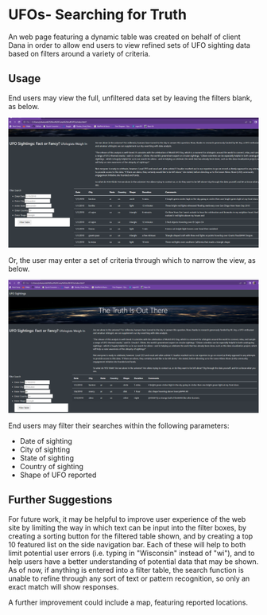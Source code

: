 # UFOs- Searching for Truth 
An web page featuring a dynamic table was created on behalf of client Dana in order to allow end users to view refined sets of UFO sighting data based on filters around a variety of criteria. 

## Usage
End users may view the full, unfiltered data set by leaving the filters blank, as below.


![Unfiltered Site](static/images/unfiltered.png)

Or, the user may enter a set of criteria through which to narrow the view, as below.

![Site with a filtered parameter](static/images/filtered.png)

End users may filter their searches within the following parameters:
- Date of sighting
- City of sighting
- State of sighting
- Country of sighting
- Shape of UFO reported

## Further Suggestions
For future work, it may be helpful to improve user experience of the web site by limiting the way in which text can be input into the filter boxes, by creating a sorting button for the filtered table shown, and by creating a top 10 featured list on the side navigation bar. Each of these will help to both limit potential user errors (i.e. typing in "Wisconsin" instead of "wi"), and to help users have a better understanding of potential data that may be shown. As of now, if anything is entered into a filter table, the search function is unable to refine through any sort of text or pattern recognition, so only an exact match will show responses.

A further improvement could include a map, featuring reported locations. 
